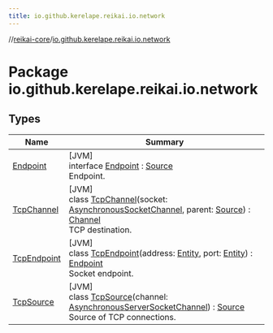```yaml
---
title: io.github.kerelape.reikai.io.network
---
```

//[reikai-core](../../index.html)/[io.github.kerelape.reikai.io.network](index.html)



# Package io.github.kerelape.reikai.io.network



## Types


| Name | Summary |
|---|---|
| [Endpoint](-endpoint/index.html) | [JVM]<br>interface [Endpoint](-endpoint/index.html) : [Source](../io.github.kerelape.reikai.io/-source/index.html)<br>Endpoint. |
| [TcpChannel](-tcp-channel/index.html) | [JVM]<br>class [TcpChannel](-tcp-channel/index.html)(socket: [AsynchronousSocketChannel](https://docs.oracle.com/javase/8/docs/api/java/nio/channels/AsynchronousSocketChannel.html), parent: [Source](../io.github.kerelape.reikai.io/-source/index.html)) : [Channel](../io.github.kerelape.reikai.io/-channel/index.html)<br>TCP destination. |
| [TcpEndpoint](-tcp-endpoint/index.html) | [JVM]<br>class [TcpEndpoint](-tcp-endpoint/index.html)(address: [Entity](../io.github.kerelape.reikai.core/-entity/index.html), port: [Entity](../io.github.kerelape.reikai.core/-entity/index.html)) : [Endpoint](-endpoint/index.html)<br>Socket endpoint. |
| [TcpSource](-tcp-source/index.html) | [JVM]<br>class [TcpSource](-tcp-source/index.html)(channel: [AsynchronousServerSocketChannel](https://docs.oracle.com/javase/8/docs/api/java/nio/channels/AsynchronousServerSocketChannel.html)) : [Source](../io.github.kerelape.reikai.io/-source/index.html)<br>Source of TCP connections. |

